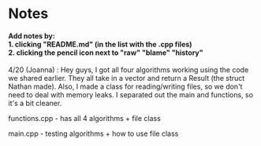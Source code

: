 # Notes

#### Add notes by: <br> 1. clicking "README.md" (in the list with the .cpp files) <br> 2. clicking the pencil icon next to "raw" "blame" "history"


4/20 (Joanna) : Hey guys, I got all four algorithms working using the code we shared earlier. They all take in a vector and return a Result (the struct Nathan made). Also, I made a class for reading/writing files, so we don't need to deal with memory leaks. I separated out the main and functions, so it's a bit cleaner. 

functions.cpp - has all 4 algorithms + file class

main.cpp - testing algorithms + how to use file class
